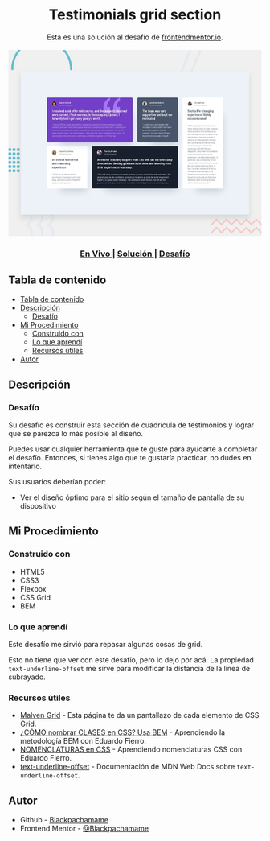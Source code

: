 <h1 align="center">Testimonials grid section</h1>

<div align="center">
   Esta es una solución al desafío de <a href="https://www.frontendmentor.io/">frontendmentor.io</a>.
</div>
<br>
<div align="center">
<img src="design/desktop-preview.jpg"></img>
  <h3>
    <a href="https://blackpachamame.github.io/frontendmentor/junior/testimonials-grid-section/">
      En Vivo
    </a>
    <span> | </span>
    <a href="https://www.frontendmentor.io/solutions/testimonials-grid-section-3irsEnxYKn">
      Solución
    </a>
   <span> | </span>
    <a href="https://www.frontendmentor.io/challenges/testimonials-grid-section-Nnw6J7Un7">
      Desafío
    </a>
  </h3>
</div>

## Tabla de contenido

- [Tabla de contenido](#tabla-de-contenido)
- [Descripción](#descripción)
  - [Desafío](#desafío)
- [Mi Procedimiento](#mi-procedimiento)
  - [Construido con](#construido-con)
  - [Lo que aprendí](#lo-que-aprendí)
  - [Recursos útiles](#recursos-útiles)
- [Autor](#autor)

## Descripción

### Desafío

Su desafío es construir esta sección de cuadrícula de testimonios y lograr que se parezca lo más posible al diseño.

Puedes usar cualquier herramienta que te guste para ayudarte a completar el desafío. Entonces, si tienes algo que te gustaría practicar, no dudes en intentarlo.

Sus usuarios deberían poder:

- Ver el diseño óptimo para el sitio según el tamaño de pantalla de su dispositivo

## Mi Procedimiento

### Construido con

- HTML5
- CSS3
- Flexbox
- CSS Grid
- BEM

### Lo que aprendí

Este desafío me sirvió para repasar algunas cosas de grid.

Esto no tiene que ver con este desafío, pero lo dejo por acá. La propiedad `text-underline-offset`
me sirve para modificar la distancia de la linea de subrayado.

### Recursos útiles

- [Malven Grid](https://grid.malven.co) - Esta página te da un pantallazo de cada elemento de CSS Grid.
- [¿CÓMO nombrar CLASES en CSS? Usa BEM](https://www.youtube.com/watch?v=NucZM0GMRi4) - Aprendiendo la metodología BEM con Eduardo Fierro.
- [NOMENCLATURAS en CSS](https://www.youtube.com/watch?v=lhEJkeCJ3As) - Aprendiendo nomenclaturas CSS con Eduardo Fierro.
- [text-underline-offset](https://developer.mozilla.org/en-US/docs/Web/CSS/text-underline-offset) - Documentación de MDN Web Docs sobre `text-underline-offset`.

## Autor

- Github - [Blackpachamame](https://github.com/Blackpachamame)
- Frontend Mentor - [@Blackpachamame](https://www.frontendmentor.io/profile/Blackpachamame)

